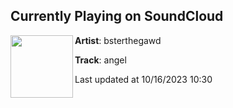 ## Currently Playing on SoundCloud

[<img align="left" width="100" src="https://i1.sndcdn.com/artworks-vTYde3yUTNCSqhBw-fFXmmQ-t500x500.jpg">](https://soundcloud.com/bsterthegawd/angel)

**Artist**: bsterthegawd 

**Track**: angel

Last updated at 10/16/2023 10:30
